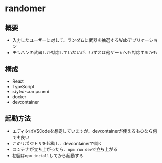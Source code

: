 # randomer

## 概要
- 入力したユーザーに対して、ランダムに武器を抽選するWebアプリケーション
- モンハンの武器しか対応していないが、いずれは他ゲームへも対応するかも

## 構成
- React
- TypeScript
- styled-component
- docker
- devcontainer

## 起動方法
- エディタはVSCodeを想定していますが、devcontainerが使えるものなら何でも良い
- このリポジトリを起動し、devcontainerで開く
- コンテナが立ち上がったら、```npm run dev```で立ち上がる
- 初回は```npm install```してから起動する
